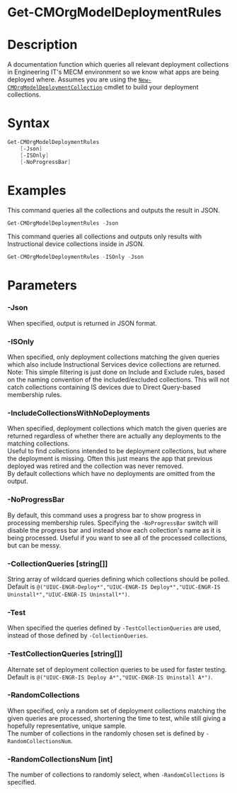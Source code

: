 # Get-CMOrgModelDeploymentRules

# Description
A documentation function which queries all relevant deployment collections in Engineering IT's MECM environment so we know what apps are being deployed where. Assumes you are using the [`New-CMOrgModelDeploymentCollection`](https://github.com/engrit-illinois/New-CMOrgModelDeploymentCollection) cmdlet to build your deployment collections.

# Syntax
```powershell
Get-CMOrgModelDeploymentRules
    [-Json]
    [-ISOnly]
    [-NoProgressBar]
```

# Examples
This command queries all the collections and outputs the result in JSON.
```powershell
Get-CMOrgModelDeploymentRules -Json
```

This command queries all collections and outputs only results with Instructional device collections inside in JSON.
```powershell
Get-CMOrgModelDeploymentRules -ISOnly -Json
```

# Parameters

### -Json
When specified, output is returned in JSON format.  

### -ISOnly
When specified, only deployment collections matching the given queries which also include Instructional Services device collections are returned.  
Note: This simple filtering is just done on Include and Exclude rules, based on the naming convention of the included/excluded collections. This will not catch collections containing IS devices due to Direct Query-based membership rules.  

### -IncludeCollectionsWithNoDeployments
When specified, deployment collections which match the given queries are returned regardless of whether there are actually any deployments to the matching collections.  
Useful to find collections intended to be deployment collections, but where the deployment is missing. Often this just means the app that previous deployed was retired and the collection was never removed.  
By default collections which have no deployments are omitted from the output.  

### -NoProgressBar
By default, this command uses a progress bar to show progress in processing membership rules. Specifying the `-NoProgressBar` switch will disable the progress bar and instead show each collection's name as it is being processed. Useful if you want to see all of the processed collections, but can be messy.  

### -CollectionQueries [string[]]
String array of wildcard queries defining which collections should be polled.  
Default is `@("UIUC-ENGR-Deploy*","UIUC-ENGR-IS Deploy*","UIUC-ENGR-IS Uninstall*","UIUC-ENGR-IS Uninstall*")`.  

### -Test
When specified the queries defined by `-TestCollectionQueries` are used, instead of those defined by `-CollectionQueries`.  

### -TestCollectionQueries [string[]]
Alternate set of deployment collection queries to be used for faster testing.  
Default is `@("UIUC-ENGR-IS Deploy A*","UIUC-ENGR-IS Uninstall A*")`.  

### -RandomCollections
When specified, only a random set of deployment collections matching the given queries are processed, shortening the time to test, while still giving a hopefully representative, unique sample.  
The number of collections in the randomly chosen set is defined by `-RandomCollectionsNum`.  

### -RandomCollectionsNum [int]
The number of collections to randomly select, when `-RandomCollections` is specified.  